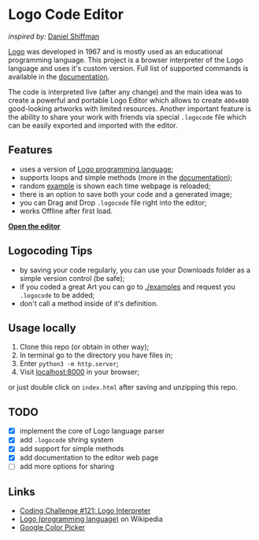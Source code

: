 # Logo Code Editor

_inspired by:_ [Daniel Shiffman](https://github.com/shiffman)

[Logo](https://en.wikipedia.org/wiki/Logo_(programming_language)) was developed in 1967 and is mostly used as an educational programming language. This project is a browser interpreter of the Logo language and uses it's custom version. Full list of supported commands is available in the [documentation](https://fabritsius.github.io/logo-code-editor/docs/).

The code is interpreted live (after any change) and the main idea was to create a powerful and portable Logo Editor which allows to create `400x400` good-looking artworks with limited resources. Another important feature is the ability to share your work with friends via special `.logocode` file which can be easily exported and imported with the editor.

## Features

- uses a version of [Logo programming language](https://en.wikipedia.org/wiki/Logo_(programming_language));
- supports loops and simple methods (more in the [documentation](https://fabritsius.github.io/logo-code-editor/docs/));
- random [example](./examples) is shown each time webpage is reloaded;
- there is an option to save both your code and a generated image;
- you can Drag and Drop `.logocode` file right into the editor;
- works Offline after first load.

[**Open the editor**](https://fabritsius.github.io/logo-code-editor/)

## Logocoding Tips

- by saving your code regularly, you can use your Downloads folder as a simple version control (be safe);
- if you coded a great Art you can go to [./examples](./examples) and request you `.logocode` to be added;
- don't call a method inside of it's definition.


## Usage locally

1. Clone this repo (or obtain in other way);
2. In terminal go to the directory you have files in;
3. Enter `python3 -m http.server`;
4. Visit [localhost:8000](http://localhost:8000) in your browser;

  or just double click on `index.html` after saving and unzipping this repo.

## TODO

- [x] implement the core of Logo language parser
- [x] add `.logocode` shring system 
- [x] add support for simple methods
- [x] add documentation to the editor web page
- [ ] add more options for sharing

## Links

- [Coding Challenge #121: Logo Interpreter](https://www.youtube.com/watch?v=i-k04yzfMpw)
- [Logo (programming language)](https://en.wikipedia.org/wiki/Logo_(programming_language)) on Wikipedia
- [Google Color Picker](https://www.google.ru/search?q=color+picker+tool)